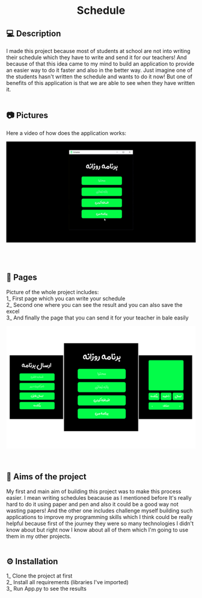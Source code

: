 <h1 align="center">
    Schedule
</h1>

## 💻 Description<br>
I made this project because most of students at school are not into writing their schedule which they have to write and send it for our teachers! And because of that this idea came to my mind to build an application to provide an easier way to do it faster and also in the better way. Just imagine one of the students hasn't written the schedule and wants to do it now! But one of benefits of this application is that we are able to see when they have written it.
<br>
<br>

## 📷 Pictures<br>
Here a video of how does the application works:
<br>
<p align="center">
    <img src="https://github.com/AryaAshouri/Schedule/blob/master/Sources/Video.gif">
</p>
<br>
<br>

## 📄 Pages<br>
Picture of the whole project includes:<br>
1_ First page which you can write your schedule<br>
2_ Second one where you can see the result and you can also save the excel<br>
3_ And finally the page that you can send it for your teacher in bale easily<br>
<p align="center">
    <img src="https://github.com/AryaAshouri/Schedule/blob/master/Sources/Final.png">
</p>
<br>

## 🎯 Aims of the project
My first and main aim of building this project was to make this process easier. I mean writing schedules beacause as I mentioned before It's really hard to do it using paper and pen and also it could be a good way not wasting papers! And the other one includes challenge myself building such applications to improve my programming skills which I think could be really helpful because first of the journey they were so many technologies I didn't know about but right now I know about all of them which I'm going to use them in my other projects.
<br>
<br>

## ⚙️ Installation<br>
1_ Clone the project at first<br>
2_ Install all requirements (libraries I've imported)<br>
3_ Run App.py to see the results<br>
<br>
